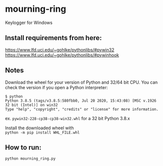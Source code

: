 # mourning-ring
Keylogger for Windows

## Install requirements from here:

https://www.lfd.uci.edu/~gohlke/pythonlibs/#pywin32
<br/>
https://www.lfd.uci.edu/~gohlke/pythonlibs/#pywinhook

## Notes

Download the wheel for your version of Python and 32/64 bit CPU. You can check the version if you open a Python interpreter:
```
$ python
Python 3.8.5 (tags/v3.8.5:580fbb0, Jul 20 2020, 15:43:08) [MSC v.1926 32 bit (Intel)] on win32
Type "help", "copyright", "credits" or "license" for more information.
```
ex. `pywin32‑228‑cp38‑cp38‑win32.whl` for a 32 bit Python 3.8.x

Install the downloaded wheel with\
`python -m pip install WHL_FILE.whl`

## How to run:
`python mourning_ring.py`
